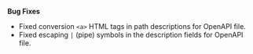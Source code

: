 **Bug Fixes**

* Fixed conversion `<a>` HTML tags in path descriptions for OpenAPI file.
* Fixed escaping `|` (pipe) symbols in the description fields for OpenAPI file.
